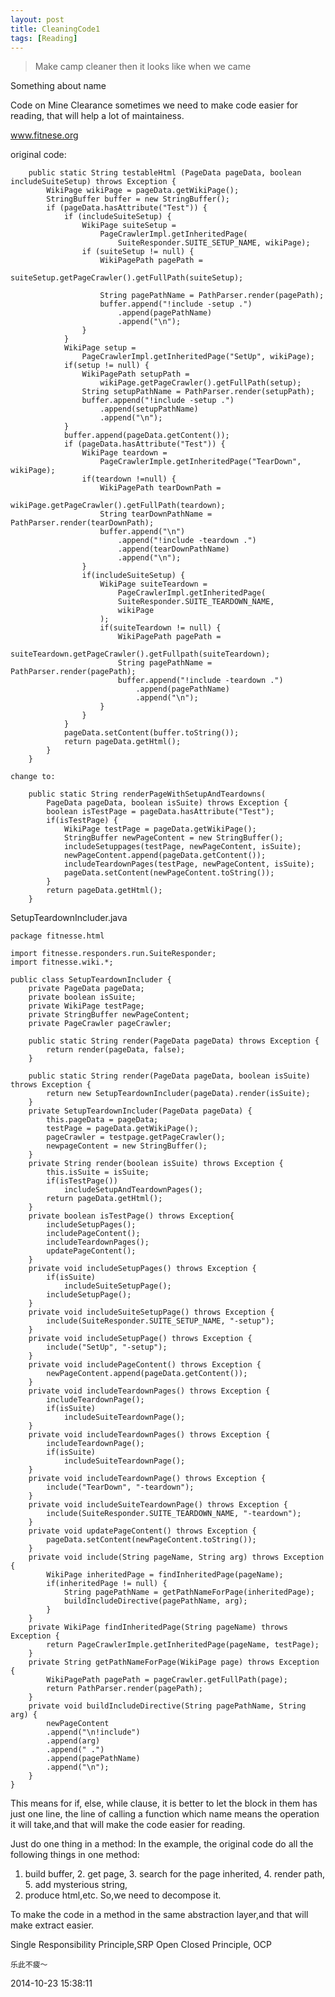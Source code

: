 ```yaml
---
layout: post
title: CleaningCode1
tags: [Reading]
---
```


>Make camp cleaner then it looks like when we came

Something about name

Code on Mine Clearance
sometimes we need to make code easier for reading, that will help a lot of maintainess.

www.fitnese.org

original code:
```
	public static String testableHtml (PageData pageData, boolean includeSuiteSetup) throws Exception {
		WikiPage wikiPage = pageData.getWikiPage();
		StringBuffer buffer = new StringBuffer();
		if (pageData.hasAttribute("Test")) {
			if (includeSuiteSetup) {
				WikiPage suiteSetup = 
					PageCrawlerImpl.getInheritedPage(
						SuiteResponder.SUITE_SETUP_NAME, wikiPage);
				if (suiteSetup != null) {
					WikiPagePath pagePath =
						suiteSetup.getPageCrawler().getFullPath(suiteSetup);
					
					String pagePathName = PathParser.render(pagePath);
					buffer.append("!include -setup .")
						.append(pagePathName)
						.append("\n");
				}
			}
			WikiPage setup = 
				PageCrawlerImpl.getInheritedPage("SetUp", wikiPage);
			if(setup != null) {
				WikiPagePath setupPath =
					wikiPage.getPageCrawler().getFullPath(setup);
				String setupPathName = PathParser.render(setupPath);
				buffer.append("!include -setup .")
					.append(setupPathName)
					.append("\n");
			}
			buffer.append(pageData.getContent());
			if (pageData.hasAttribute("Test")) {
				WikiPage teardown =
					PageCrawlerImple.getInheritedPage("TearDown", wikiPage);
				if(teardown !=null) {
					WikiPagePath tearDownPath = 
						wikiPage.getPageCrawler().getFullPath(teardown);
					String tearDownPathName = PathParser.render(tearDownPath);
					buffer.append("\n")
						.append("!include -teardown .")
						.append(tearDownPathName)
						.append("\n");
				}
				if(includeSuiteSetup) {
					WikiPage suiteTeardown =
						PageCrawlerImpl.getInheritedPage(
						SuiteResponder.SUITE_TEARDOWN_NAME,
						wikiPage
					);
					if(suiteTeardown != null) {
						WikiPagePath pagePath =
							suiteTeardown.getPageCrawler().getFullpath(suiteTeardown);
						String pagePathName = PathParser.render(pagePath);
						buffer.append("!include -teardown .")
							.append(pagePathName)
							.append("\n");
					}
				}
			}
			pageData.setContent(buffer.toString());
			return pageData.getHtml();
		}
	}
	
change to:
	
	public static String renderPageWithSetupAndTeardowns(
		PageData pageData, boolean isSuite) throws Exception {
		boolean isTestPage = pageData.hasAttribute("Test");
		if(isTestPage) {
			WikiPage testPage = pageData.getWikiPage();
			StringBuffer newPageContent = new StringBuffer();
			includeSetuppages(testPage, newPageContent, isSuite);
			newPageContent.append(pageData.getContent());
			includeTeardownPages(testPage, newPageContent, isSuite);
			pageData.setContent(newPageContent.toString());
		}
		return pageData.getHtml();
	}
```

SetupTeardownIncluder.java

```
package fitnesse.html

import fitnesse.responders.run.SuiteResponder;
import fitnesse.wiki.*;

public class SetupTeardownIncluder {
	private PageData pageData;
	private boolean isSuite;
	private WikiPage testPage;
	private StringBuffer newPageContent;
	private PageCrawler pageCrawler;
	
	public static String render(PageData pageData) throws Exception {
		return render(pageData, false);
	}
	
	public static String render(PageData pageData, boolean isSuite) throws Exception {
		return new SetupTeardownIncluder(pageData).render(isSuite);
	}
	private SetupTeardownIncluder(PageData pageData) {
		this.pageData = pageData;
		testPage = pageData.getWikiPage();
		pageCrawler = testpage.getPageCrawler();
		newpageContent = new StringBuffer();
	}
	private String render(boolean isSuite) throws Exception {
		this.isSuite = isSuite;
		if(isTestPage())
			includeSetupAndTeardownPages();
		return pageData.getHtml();
	}
	private boolean isTestPage() throws Exception{
		includeSetupPages();
		includePageContent();
		includeTeardownPages();
		updatePageContent();
	}
	private void includeSetupPages() throws Exception {
		if(isSuite)
			includeSuiteSetupPage();
		includeSetupPage();
	}
	private void includeSuiteSetupPage() throws Exception {
		include(SuiteResponder.SUITE_SETUP_NAME, "-setup");
	}
	private void includeSetupPage() throws Exception {
		include("SetUp", "-setup");
	}
	private void includePageContent() throws Exception {
		newPageContent.append(pageData.getContent());
	}
	private void includeTeardownPages() throws Exception {
		includeTeardownPage();
		if(isSuite)
			includeSuiteTeardownPage();
	}
	private void includeTeardownPages() throws Exception {
		includeTeardownPage();
		if(isSuite)
			includeSuiteTeardownPage();
	}
	private void includeTeardownPage() throws Exception {
		include("TearDown", "-teardown");
	}
	private void includeSuiteTeardownPage() throws Exception {
		include(SuiteResponder.SUITE_TEARDOWN_NAME, "-teardown");
	}
	private void updatePageContent() throws Exception {
		pageData.setContent(newPageContent.toString());
	}
	private void include(String pageName, String arg) throws Exception {
		WikiPage inheritedPage = findInheritedPage(pageName);
		if(inheritedPage != null) {
			String pagePathName = getPathNameForPage(inheritedPage);
			buildIncludeDirective(pagePathName, arg);
		}
	}
	private WikiPage findInheritedPage(String pageName) throws Exception {
		return PageCrawlerImple.getInheritedPage(pageName, testPage);
	} 
	private String getPathNameForPage(WikiPage page) throws Exception {
		WikiPagePath pagePath = pageCrawler.getFullPath(page);
		return PathParser.render(pagePath);
	}
	private void buildIncludeDirective(String pagePathName, String arg) {
		newPageContent
		.append("\n!include")
		.append(arg)
		.append(" .")
		.append(pagePathName)
		.append("\n");
	}
}
```

This means for if, else, while clause, it is better to let the block in them has just one line, the line of calling a function which name means the operation it will take,and that will make the code easier for reading.

Just do one thing in a method:
	In the example, the original code do all the following things in one method:
1. build buffer, 2. get page, 3. search for the page inherited, 4. render path, 5. add mysterious string, 
6. produce html,etc.
	So,we need to decompose it.
	
To make the code in a method in the same abstraction layer,and that will make extract easier.	

Single Responsibility Principle,SRP
Open Closed Principle, OCP


	乐此不疲～

2014-10-23 15:38:11









































































